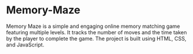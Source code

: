 # Memory-Maze
Memory Maze is a simple and engaging online memory matching game featuring multiple levels. It tracks the number of moves and the time taken by the player to complete the game. The project is built using HTML, CSS, and JavaScript.
